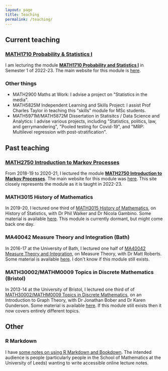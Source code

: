 ```yaml
---
layout: page
title: Teaching
permalink: /teaching/
---
```


## Current teaching

### [MATH1710 Probability & Statistics I](https://mpaldridge.github.io/math1710/)

I am lecturing the module **[MATH1710 Probability and Statistics I](https://mpaldridge.github.io/math1710/)** in Semester 1 of 2022-23. The main website for this module is [here](https://mpaldridge.github.io/math1710/).

### Other things

* MATH2900 Maths at Work: I advise a project on "Statistics in the media".
* MATH5825M Independent Learning and Skills Project: I assist Prof Charles Taylor in teaching this "skills" module for MSc students.
* MATH5971M/MATH5872M Dissertation in Statisitcs / Data Science and Analytics: I advise various projects, including "Statistics, politics, law, and gerrymandering", "Pooled testing for Covid-19", and "MRP: Multilevel regression with post-stratification".

## Past teaching

### [MATH2750 Introduction to Markov Processes](https://mpaldridge.github.io/math2750/)

From 2018-19 to 2020-21, I lectured the module **[MATH2750 Introduction to Markov Processes](https://mpaldridge.github.io/math2750/)**. The main website for this module was [here](https://mpaldridge.github.io/math2750/). This site closely represents the module as it is taught in 2022-23.

### MATH3015 History of Mathematics

In 2019-20, I lectured one third of [MATH3015 History of Mathematics](./math3015/), on History of Statistics, with Dr Phil Walker and Dr Nicola Gambino. Some material is available [here](./math3015/). This module is currently dormant, but might come back one day.

### MA40042 Measure Theory and Integration (Bath)

In 2016-17 at the University of Bath, I lectured one half of [MA40042 Measure Theory and Integration](./ma40042/), on Measure Theory, with Dr Matt Roberts. Some material is available [here](./ma40042/). I don't know if this module still exists.

### MATH30002/MATHM0009 Topics in Discrete Mathematics (Bristol)

In 2013-14 at the University of Bristol, I lectured one third of of [MATH30002/MATHM0009 Topics in Discrete Mathematics](./math30002/), on an Introduction to Graph Theory, with Dr Jonathan Bober and Dr Karen Gunderson. Some material is available [here](./math30002/). If this module still exists then it now covers entirely different topics.

## Other

### R Markdown

I have [some notes on using R Markdown and Bookdown](../rmarkdown-draft/). The intended audience is people (particularly people in the School of Mathematics at the University of Leeds) wanting to write accessible online lecture notes.
